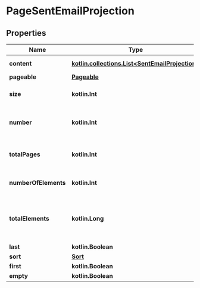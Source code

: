
# PageSentEmailProjection

## Properties
Name | Type | Description | Notes
------------ | ------------- | ------------- | -------------
**content** | [**kotlin.collections.List&lt;SentEmailProjection&gt;**](SentEmailProjection) | Collection of items |  [optional]
**pageable** | [**Pageable**](Pageable) |  |  [optional]
**size** | **kotlin.Int** | Size of page requested |  [optional]
**number** | **kotlin.Int** | Page number starting at 0 |  [optional]
**totalPages** | **kotlin.Int** | Total number of pages available |  [optional]
**numberOfElements** | **kotlin.Int** | Number of items returned |  [optional]
**totalElements** | **kotlin.Long** | Total number of items available for querying |  [optional]
**last** | **kotlin.Boolean** |  |  [optional]
**sort** | [**Sort**](Sort) |  |  [optional]
**first** | **kotlin.Boolean** |  |  [optional]
**empty** | **kotlin.Boolean** |  |  [optional]



